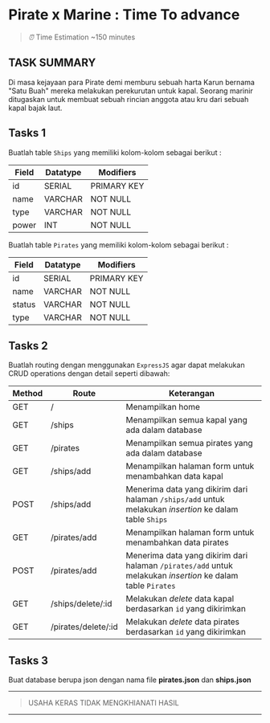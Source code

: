 # Pirate x Marine : Time To advance

> _⏰_ Time Estimation ~150 minutes

## TASK SUMMARY

Di masa kejayaan para Pirate demi memburu sebuah harta Karun bernama "Satu Buah" mereka melakukan perekurutan untuk kapal. Seorang marinir ditugaskan untuk membuat sebuah rincian anggota atau kru dari sebuah kapal bajak laut.

## Tasks 1

Buatlah table `Ships` yang memiliki kolom-kolom sebagai berikut :

| Field | Datatype | Modifiers   |
| ----- | -------- | ----------- |
| id    | SERIAL   | PRIMARY KEY |
| name  | VARCHAR  | NOT NULL    |
| type  | VARCHAR  | NOT NULL    |
| power | INT      | NOT NULL    |

Buatlah table `Pirates` yang memiliki kolom-kolom sebagai berikut :

| Field  | Datatype | Modifiers   |
| ------ | -------- | ----------- |
| id     | SERIAL   | PRIMARY KEY |
| name   | VARCHAR  | NOT NULL    |
| status | VARCHAR  | NOT NULL    |
| type   | VARCHAR  | NOT NULL    |

## Tasks 2

Buatlah routing dengan menggunakan `ExpressJS` agar dapat melakukan CRUD operations dengan detail seperti dibawah:

| Method | Route               | Keterangan                                                                                                  |
| ------ | ------------------- | ----------------------------------------------------------------------------------------------------------- |
| GET    | /                   | Menampilkan home                                                                                            |
| GET    | /ships              | Menampilkan semua kapal yang ada dalam database                                                             |
| GET    | /pirates            | Menampilkan semua pirates yang ada dalam database                                                           |
| GET    | /ships/add          | Menampilkan halaman form untuk menambahkan data kapal                                                       |
| POST   | /ships/add          | Menerima data yang dikirim dari halaman `/ships/add` untuk melakukan _insertion_ ke dalam table `Ships`     |
| GET    | /pirates/add        | Menampilkan halaman form untuk menambahkan data pirates                                                     |
| POST   | /pirates/add        | Menerima data yang dikirim dari halaman `/pirates/add` untuk melakukan _insertion_ ke dalam table `Pirates` |
| GET    | /ships/delete/:id   | Melakukan _delete_ data kapal berdasarkan `id` yang dikirimkan                                              |
| GET    | /pirates/delete/:id | Melakukan _delete_ data pirates berdasarkan `id` yang dikirimkan                                            |

## Tasks 3

Buat database berupa json dengan nama file **pirates.json** dan **ships.json**


---

> USAHA KERAS TIDAK MENGKHIANATI HASIL

---
